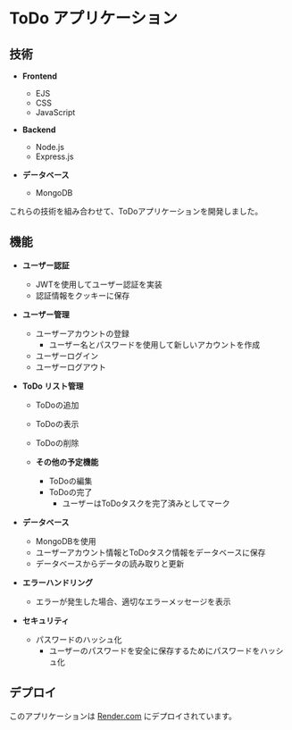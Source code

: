# ToDo アプリケーション

## 技術
- **Frontend**
  - EJS
  - CSS
  - JavaScript

- **Backend**
  - Node.js
  - Express.js

- **データベース**
  - MongoDB
 
  
これらの技術を組み合わせて、ToDoアプリケーションを開発しました。

## 機能

- **ユーザー認証**
  - JWTを使用してユーザー認証を実装
  - 認証情報をクッキーに保存

- **ユーザー管理**
  - ユーザーアカウントの登録
    - ユーザー名とパスワードを使用して新しいアカウントを作成
  - ユーザーログイン
  - ユーザーログアウト

- **ToDo リスト管理**
  - ToDoの追加
  - ToDoの表示
  - ToDoの削除
    
  - **その他の予定機能**
    - ToDoの編集
    - ToDoの完了
      - ユーザーはToDoタスクを完了済みとしてマーク

- **データベース**
  - MongoDBを使用
  - ユーザーアカウント情報とToDoタスク情報をデータベースに保存
  - データベースからデータの読み取りと更新

- **エラーハンドリング**
  - エラーが発生した場合、適切なエラーメッセージを表示

- **セキュリティ**
  - パスワードのハッシュ化
    - ユーザーのパスワードを安全に保存するためにパスワードをハッシュ化

## デプロイ

このアプリケーションは [Render.com](https://portfolio-todo.onrender.com/) にデプロイされています。
   
